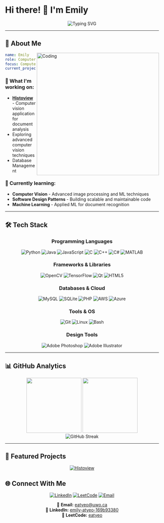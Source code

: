 # Hi there! 👋 I'm Emily

<div align="center">
  <img src="https://readme-typing-svg.herokuapp.com?font=Fira+Code&pause=1000&color=2E9EF7&center=true&vCenter=true&width=500&lines=Computer+Science+Student;Developer+%26+History+Enthusiast;Building+Computer+Vision+Solutions;Welcome+to+my+GitHub!" alt="Typing SVG" />
</div>

---

## 🚀 About Me

<img align="right" alt="Coding" width="400" src="https://user-images.githubusercontent.com/74038190/219923809-b86dc415-a0c2-4a38-bc88-ad6cf06395a8.gif">

```yaml
name: Emily
role: Computer Science Student & Developer
focus: Computer Vision & Databases
current_project: Histoview OCR Application
```

### 🔭 What I'm working on:
- **[Histoview](https://github.com/eatyeo/cv-app)** - Computer vision application for document analysis
- Exploring advanced computer vision techniques
- Database Management

### 🌱 Currently learning:
- **Computer Vision** - Advanced image processing and ML techniques
- **Software Design Patterns** - Building scalable and maintainable code
- **Machine Learning** - Applied ML for document recognition
  
---

## 🛠️ Tech Stack

<div align="center">

### Programming Languages
![Python](https://img.shields.io/badge/Python-3776AB?style=for-the-badge&logo=python&logoColor=white)
![Java](https://img.shields.io/badge/Java-ED8B00?style=for-the-badge&logo=java&logoColor=white)
![JavaScript](https://img.shields.io/badge/JavaScript-F7DF1E?style=for-the-badge&logo=javascript&logoColor=black)
![C](https://img.shields.io/badge/C-A8B9CC?style=for-the-badge&logo=c&logoColor=black)
![C++](https://img.shields.io/badge/C++-00599C?style=for-the-badge&logo=c%2B%2B&logoColor=white)
![C#](https://img.shields.io/badge/C%23-239120?style=for-the-badge&logo=c-sharp&logoColor=white)
![MATLAB](https://img.shields.io/badge/MATLAB-0076A8?style=for-the-badge&logo=mathworks&logoColor=white)

### Frameworks & Libraries
![OpenCV](https://img.shields.io/badge/OpenCV-5C3EE8?style=for-the-badge&logo=opencv&logoColor=white)
![TensorFlow](https://img.shields.io/badge/TensorFlow-FF6F00?style=for-the-badge&logo=tensorflow&logoColor=white)
![Qt](https://img.shields.io/badge/Qt-41CD52?style=for-the-badge&logo=qt&logoColor=white)
![HTML5](https://img.shields.io/badge/HTML5-E34F26?style=for-the-badge&logo=html5&logoColor=white)

### Databases & Cloud
![MySQL](https://img.shields.io/badge/MySQL-4479A1?style=for-the-badge&logo=mysql&logoColor=white)
![SQLite](https://img.shields.io/badge/SQLite-003B57?style=for-the-badge&logo=sqlite&logoColor=white)
![PHP](https://img.shields.io/badge/PHP-777BB4?style=for-the-badge&logo=php&logoColor=white)
![AWS](https://img.shields.io/badge/AWS-232F3E?style=for-the-badge&logo=amazon-aws&logoColor=white)
![Azure](https://img.shields.io/badge/Azure-0078D4?style=for-the-badge&logo=microsoft-azure&logoColor=white)

### Tools & OS
![Git](https://img.shields.io/badge/Git-F05032?style=for-the-badge&logo=git&logoColor=white)
![Linux](https://img.shields.io/badge/Linux-FCC624?style=for-the-badge&logo=linux&logoColor=black)
![Bash](https://img.shields.io/badge/Bash-4EAA25?style=for-the-badge&logo=gnu-bash&logoColor=white)

### Design Tools
![Adobe Photoshop](https://img.shields.io/badge/Photoshop-31A8FF?style=for-the-badge&logo=adobe-photoshop&logoColor=white)
![Adobe Illustrator](https://img.shields.io/badge/Illustrator-FF9A00?style=for-the-badge&logo=adobe-illustrator&logoColor=white)

</div>

---

## 📊 GitHub Analytics

<div align="center">
  <img height="180em" src="https://github-readme-stats.vercel.app/api?username=eatyeo&show_icons=true&theme=tokyonight&include_all_commits=true&count_private=true"/>
  <img height="180em" src="https://github-readme-stats.vercel.app/api/top-langs/?username=eatyeo&layout=compact&theme=tokyonight"/>
</div>

<div align="center">
  <img src="https://github-readme-streak-stats.herokuapp.com/?user=eatyeo&theme=tokyonight" alt="GitHub Streak" />
</div>

---

## 🚀 Featured Projects

<div align="center">

[![Histoview](https://github-readme-stats.vercel.app/api/pin/?username=eatyeo&repo=cv-app&theme=tokyonight)](https://github.com/eatyeo/cv-app)

</div>

## 🌐 Connect With Me

<div align="center">

[![LinkedIn](https://img.shields.io/badge/LinkedIn-0A66C2?style=for-the-badge&logo=linkedin&logoColor=white)](https://linkedin.com/in/emily-atyeo-169b93380)
[![LeetCode](https://img.shields.io/badge/LeetCode-FFA116?style=for-the-badge&logo=leetcode&logoColor=black)](https://leetcode.com/eatyeo)
[![Email](https://img.shields.io/badge/Email-D14836?style=for-the-badge&logo=gmail&logoColor=white)](mailto:eatyeo@uwo.ca)

</div>

<div align="center">
  
📧 **Email:** eatyeo@uwo.ca  
💼 **LinkedIn:** [emily-atyeo-169b93380](https://www.linkedin.com/in/emily-atyeo-169b93380/)  
🧩 **LeetCode:** [eatyeo](https://www.leetcode.com/eatyeo)

</div>
